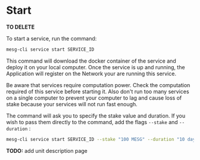 # Start

**TO DELETE**

To start a service, run the command:

```bash
mesg-cli service start SERVICE_ID
```

This command will download the docker container of the service and deploy it on your local computer. Once the service is up and running, the Application will register on the Network your are running this service.

Be aware that services require computation power. Check the computation required of this service before starting it. Also don't run too many services on a single computer to prevent your computer to lag and cause loss of stake because your services will not run fast enough.

The command will ask you to specify the stake value and duration. If you wish to pass them directly to the command, add the flags `--stake` and `--duration` :

```bash
mesg-cli service start SERVICE_ID --stake "100 MESG" --duration "10 days"
```

**TODO:** add unit description page

